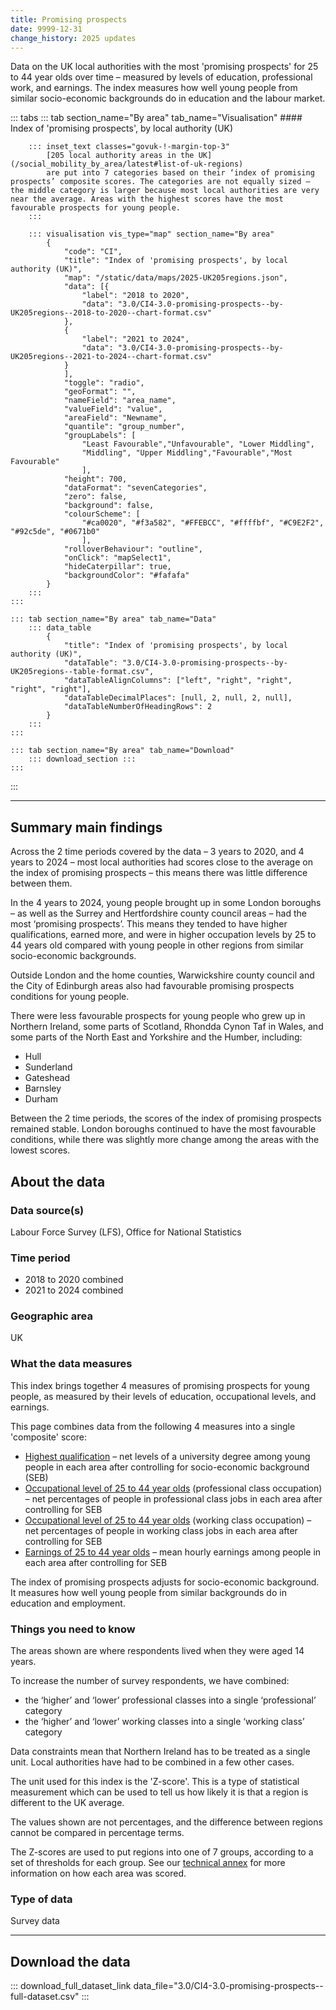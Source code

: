 ```yaml
---
title: Promising prospects
date: 9999-12-31
change_history: 2025 updates
---
```


Data on the UK local authorities with the most 'promising prospects' for 25 to 44 year olds over time – measured by levels of education, professional work, and earnings. The index measures how well young people from similar socio-economic backgrounds do in education and the labour market.

::: tabs
    ::: tab section_name="By area" tab_name="Visualisation"
        #### Index of 'promising prospects', by local authority (UK)

        ::: inset_text classes="govuk-!-margin-top-3"
            [205 local authority areas in the UK](/social_mobility_by_area/latest#list-of-uk-regions)
            are put into 7 categories based on their ‘index of promising prospects’ composite scores. The categories are not equally sized – the middle category is larger because most local authorities are very near the average. Areas with the highest scores have the most favourable prospects for young people.
        :::

        ::: visualisation vis_type="map" section_name="By area"
            {
                "code": "CI",
                "title": "Index of 'promising prospects', by local authority (UK)",
                "map": "/static/data/maps/2025-UK205regions.json",
                "data": [{
                    "label": "2018 to 2020",
                    "data": "3.0/CI4-3.0-promising-prospects--by-UK205regions--2018-to-2020--chart-format.csv"
                },
                {
                    "label": "2021 to 2024",
                    "data": "3.0/CI4-3.0-promising-prospects--by-UK205regions--2021-to-2024--chart-format.csv"
                }
                ],
                "toggle": "radio",
                "geoFormat": "",
                "nameField": "area_name",
                "valueField": "value",
                "areaField": "Newname",
                "quantile": "group_number",
                "groupLabels": [
                    "Least Favourable","Unfavourable", "Lower Middling",
                    "Middling", "Upper Middling","Favourable","Most Favourable"
                    ],
                "height": 700,
                "dataFormat": "sevenCategories",
                "zero": false,
                "background": false,
                "colourScheme": [
                    "#ca0020", "#f3a582", "#FFEBCC", "#ffffbf", "#C9E2F2", "#92c5de", "#0671b0"
                    ],
                "rolloverBehaviour": "outline",
                "onClick": "mapSelect1",
                "hideCaterpillar": true,
                "backgroundColor": "#fafafa"
            }
        :::
    :::

    ::: tab section_name="By area" tab_name="Data"
        ::: data_table
            {
                "title": "Index of 'promising prospects', by local authority (UK)",
                "dataTable": "3.0/CI4-3.0-promising-prospects--by-UK205regions--table-format.csv",
                "dataTableAlignColumns": ["left", "right", "right", "right", "right"],
                "dataTableDecimalPlaces": [null, 2, null, 2, null],
                "dataTableNumberOfHeadingRows": 2
            }
        :::
    :::

    ::: tab section_name="By area" tab_name="Download"
        ::: download_section :::
    :::
:::

---

## Summary main findings
Across the 2 time periods covered by the data – 3 years to 2020, and 4 years to 2024 – most local authorities had scores close to the average on the index of promising prospects – this means there was little difference between them.

In the 4 years to 2024, young people brought up in some London boroughs – as well as the Surrey and Hertfordshire county council areas – had the most ‘promising prospects’. This means they tended to have higher qualifications, earned more, and were in higher occupation levels by 25 to 44 years old compared with young people in other regions from similar socio-economic backgrounds.

Outside London and the home counties, Warwickshire county council and the City of Edinburgh areas also had favourable promising prospects conditions for young people.

There were less favourable prospects for young people who grew up in Northern Ireland, some parts of Scotland, Rhondda Cynon Taf in Wales, and some parts of the North East and Yorkshire and the Humber, including:

* Hull
* Sunderland
* Gateshead
* Barnsley
* Durham

Between the 2 time periods, the scores of the index of promising prospects remained stable. London boroughs continued to have the most favourable conditions, while there was slightly more change among the areas with the lowest scores.

## About the data

### Data source(s)
Labour Force Survey (LFS), Office for National Statistics

### Time period
* 2018 to 2020 combined
* 2021 to 2024 combined

### Geographic area

UK

### What the data measures
This index brings together 4 measures of promising prospects for young people, as measured by their levels of education, occupational levels, and earnings.

This page combines data from the following 4 measures into a single 'composite' score:

* [Highest qualification](/intermediate_outcomes/routes_into_work_(16_to_29_years)/highest_qualification/latest) – net levels of a university degree among young people in each area after controlling for socio-economic background (SEB)
* [Occupational level of 25 to 44 year olds](/intermediate_outcomes/work_in_early_adulthood_(25_to_29_years)/occupational_level_of_young_people_aged_25_to_29_years/latest) (professional class occupation) – net percentages of people in professional class jobs in each area after controlling for SEB
* [Occupational level of 25 to 44 year olds](/intermediate_outcomes/work_in_early_adulthood_(25_to_29_years)/occupational_level_of_young_people_aged_25_to_29_years/latest) (working class occupation) – net percentages of people in working class jobs in each area after controlling for SEB
* [Earnings of 25 to 44 year olds](/intermediate_outcomes/work_in_early_adulthood_(25_to_29_years)/earnings_of_young_people_aged_25_to_29_years/latest) – mean hourly earnings among people in each area after controlling for SEB

The index of promising prospects adjusts for socio-economic background. It measures how well young people from similar backgrounds do in education and employment.

### Things you need to know
The areas shown are where respondents lived when they were aged 14 years.

To increase the number of survey respondents, we have combined:

* the ‘higher’ and ‘lower’ professional classes into a single ‘professional’ category
* the ‘higher’ and ‘lower’ working classes into a single ‘working class’ category

Data constraints mean that Northern Ireland has to be treated as a single unit. Local authorities have had to be combined in a few other cases.

The unit used for this index is the 'Z-score'. This is a type of statistical measurement which can be used to tell us how likely it is that a region is different to the UK average. 

The values shown are not percentages, and the difference between regions cannot be compared in percentage terms. 

The Z-scores are used to put regions into one of 7 groups, according to a set of thresholds for each group. See our [technical annex](https://www.gov.uk/government/publications/state-of-the-nation-2024-local-to-national-mapping-opportunities-for-all/technical-annex) for more information on how each area was scored.

### Type of data
Survey data

---

## Download the data

::: download_full_dataset_link data_file="3.0/CI4-3.0-promising-prospects--full-dataset.csv" :::
